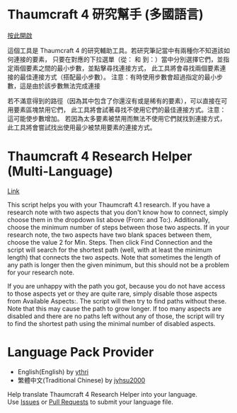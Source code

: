 Thaumcraft 4 研究幫手 (多國語言)
==========

[按此開啟](http://jyhsu2000.github.io/tcresearch/)

這個工具是 Thaumcraft 4 的研究輔助工具。若研究筆記當中有兩種你不知道該如何連接的要素，
只要在對應的下拉選單（從： 和 到：）當中分別選擇它們，並指定兩個要素之間的最小步數，並點擊尋找連接方式，
此工具將會尋找兩個要素連接的最佳連接方式（搭配最小步數）。
注意：有時使用步數會超過指定的最小步數，這是由於該步數無法完成連接

若不滿意得到的路徑（因為其中包含了你還沒有或是稀有的要素），可以直接在可用要素區塊禁用它們，
此工具將會試著尋找不使用它們的最佳連接方式。注意：這可能使步數增加。
若因為太多要素被禁用而無法不使用它們就找到連接方式，此工具將會嘗試找出使用最少被禁用要素的連接方式。


Thaumcraft 4 Research Helper (Multi-Language)
==========

[Link](http://jyhsu2000.github.io/tcresearch/)

This script helps you with your Thaumcraft 4.1 research.
If you have a research note with two aspects that you don't know how to connect, simply choose them in the dropdown list above (From: and To:). 
Additionally, choose the minimum number of steps between those two aspects. 
If in your research note, the two aspects have two blank spaces between them, choose the value 2 for Min. Steps. 
Then click Find Connection and the script will search for the shortest path (well, with at least the minimum length) that connects the two aspects. 
Note that sometimes the length of any path is longer then the given minimum, but this should not be a problem for your research note.

If you are unhappy with the path you got, because you do not have access to those aspects yet or they are quite rare, simply disable those aspects from Available Aspects:. 
The script will then try to find paths without these. 
Note that this may cause the path to grow longer. 
If too many aspects are disabled and there are no paths left without any of those, the script will try to find the shortest path using the minimal number of disabled aspects.

Language Pack Provider
==========
* English(English) by [ythri](https://github.com/ythri)  
* 繁體中文(Traditional Chinese) by [jyhsu2000](https://github.com/jyhsu2000)  
  
Help translate Thaumcraft 4 Research Helper into your language.  
Use [Issues](https://github.com/jyhsu2000/tcresearch/issues) or [Pull Requests](https://github.com/jyhsu2000/tcresearch/pulls) to submit your language file.